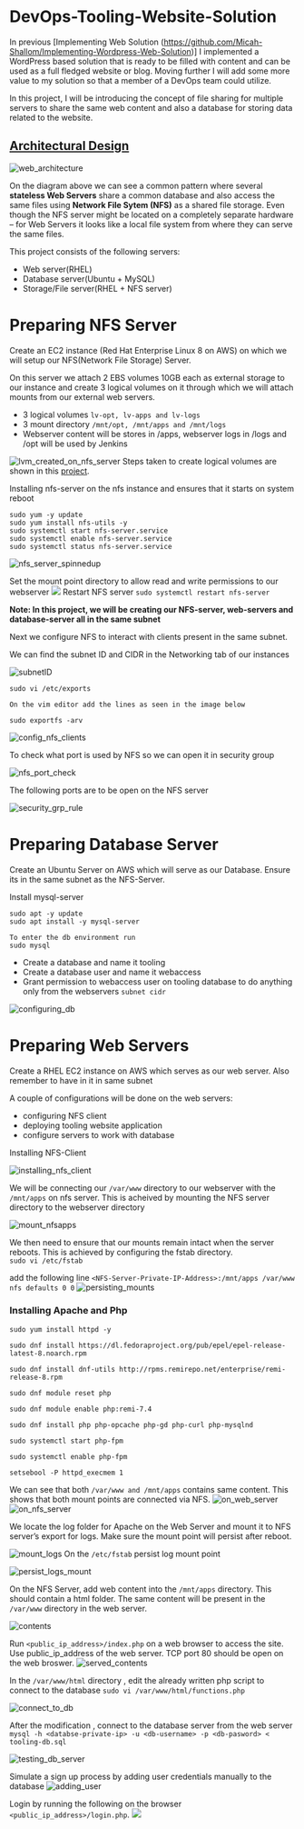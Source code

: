 # DevOps-Tooling-Website-Solution
In previous [Implementing Web Solution (https://github.com/Micah-Shallom/Implementing-Wordpress-Web-Solution)] I implemented a WordPress based solution that is ready to be filled with content and can be used as a full fledged website or blog. Moving further I will add some more value to my solution so that a member of a DevOps team could utilize.

In this project, I will be introducing the concept of file sharing for multiple servers to share the same web content and also a database for storing data related to the website.

## <u>Architectural Design</u>

![web_architecture](./img/3tier%20web%20application.png)

On the diagram above we can see a common pattern where several **stateless Web Servers** share a common database and also access the same files using **Network File Sytem (NFS)** as a shared file storage. Even though the NFS server might be located on a completely separate hardware – for Web Servers it looks like a local file system from where they can serve the same files.

This project consists of the following servers:
 - Web server(RHEL)
 - Database server(Ubuntu + MySQL)
 - Storage/File server(RHEL + NFS server)

# Preparing NFS Server

Create an EC2 instance (Red Hat Enterprise Linux 8 on AWS) on which we will setup our NFS(Network File Storage) Server. 

On this server we attach 2 EBS volumes 10GB each as external storage to our instance and create 3 logical volumes on it through which we will attach mounts from our external web servers.

- 3 logical volumes `lv-opt, lv-apps and lv-logs`
- 3 mount directory `/mnt/opt, /mnt/apps and /mnt/logs`
- Webserver content will be stores in /apps, webserver logs in /logs and /opt will be used by Jenkins

![lvm_created_on_nfs_server](./img/2.lvm_created_on_nfs_server.jpg)
Steps taken to create logical volumes are shown in this [project](https://github.com/Micah-Shallom/Implementing-Wordpress-Web-Solution).


Installing nfs-server on the nfs instance and ensures that it starts on system reboot
``` 
sudo yum -y update
sudo yum install nfs-utils -y
sudo systemctl start nfs-server.service
sudo systemctl enable nfs-server.service
sudo systemctl status nfs-server.service
```
![nfs_server_spinnedup](./img/3.nfs_server_spinnedup.jpg)

Set the mount point directory to allow read and write permissions to our webserver
![](./img/5.ownership_modification.jpg)
Restart NFS server `sudo systemctl restart nfs-server`

**Note: In this project, we will be creating our NFS-server, web-servers and database-server all in the same subnet**

Next we configure NFS to interact with clients present in the same subnet. <br/>

We can find the subnet ID and CIDR in the Networking tab of our instances

![subnetID](./img/4.suubnetID_for_nfs_clients.jpg)

```
sudo vi /etc/exports

On the vim editor add the lines as seen in the image below

sudo exportfs -arv
```

![config_nfs_clients](./img/5.a_config_nfs_clients.jpg)

To check what port is used by NFS so we can open it in security group

![nfs_port_check](./img/6.checking_port_used_by_nfs.jpg)

The following ports are to be open on the NFS server

![security_grp_rule](./img/7.sg_rule_for_nfs.jpg)

# Preparing Database Server

Create an Ubuntu Server on AWS which will serve as our Database. Ensure its in the same subnet as the NFS-Server.

Install mysql-server 

```
sudo apt -y update
sudo apt install -y mysql-server

To enter the db environment run
sudo mysql
```

- Create a database and name it tooling
- Create a database user and name it webaccess
- Grant permission to webaccess user on tooling database to do anything only from the webservers `subnet cidr`

![configuring_db](./img/8.configuring_db_users.jpg)

# Preparing Web Servers
Create a RHEL EC2 instance on AWS which serves as our web server. Also remember to have in it in same subnet

A couple of configurations will be done on the web servers:

- configuring NFS client
- deploying tooling website application
- configure servers to work with database

Installing NFS-Client

![installing_nfs_client](./img/9.install_nfs_client.jpg)

We will be connecting our `/var/www` directory to our webserver with the `/mnt/apps` on nfs server. This is acheived by mounting the NFS server directory to the webserver directory

![mount_nfsapps](./img/10.mount_nfsapps_webserver.jpg)

We then need to ensure that our mounts remain intact when the server reboots. This is achieved by configuring the fstab directory. <br/>
`sudo vi /etc/fstab` <br/>

add the following line `<NFS-Server-Private-IP-Address>:/mnt/apps /var/www nfs defaults 0 0`
![persisting_mounts](./img/11.persisting_server_mountPoint.jpg)

### Installing Apache and Php

```
sudo yum install httpd -y

sudo dnf install https://dl.fedoraproject.org/pub/epel/epel-release-latest-8.noarch.rpm

sudo dnf install dnf-utils http://rpms.remirepo.net/enterprise/remi-release-8.rpm

sudo dnf module reset php

sudo dnf module enable php:remi-7.4

sudo dnf install php php-opcache php-gd php-curl php-mysqlnd

sudo systemctl start php-fpm

sudo systemctl enable php-fpm

setsebool -P httpd_execmem 1
```

We can see that both `/var/www and /mnt/apps` contains same content. This shows that both mount points are connected via NFS.
![on_web_server](./img/12.on_web_server.jpg)
![on_nfs_server](./img/13.on_nfs_server.jpg)

We locate the log folder for Apache on the Web Server and mount it to NFS server’s export for logs. Make sure the mount point will persist after reboot.

![mount_logs](./img/14.mount_logs.jpg)
On the `/etc/fstab` persist log mount point

![persist_logs_mount](./img/15.persist_logs_mount.jpg)

On the NFS Server, add web content into the `/mnt/apps` directory. This should contain a html folder. The same content will be present in the `/var/www` directory in the web server.

![contents](./img/16.contents.jpg)

Run `<public_ip_address>/index.php` on a web browser to access the site. Use public_ip_address of the web server. TCP port 80 should be open on the web broswer.
![served_contents](./img/17.served_content.jpg)

In the `/var/www/html` directory , edit the already written php script to connect to the database `sudo vi /var/www/html/functions.php`

![connect_to_db](./img/18.connect_to_db.jpg)

After the modification , connect to the database server from the web server 
`mysql -h <databse-private-ip> -u <db-username> -p <db-pasword> < tooling-db.sql`

![testing_db_server](./img/19.testing_db_server.jpg)

Simulate a sign up process by adding user credentials manually to the database
![adding_user](./img/20.added_user.jpg)

Login by running the following on the browser `<public_ip_address>/login.php`.
![](./img/21.logged_in.jpg)